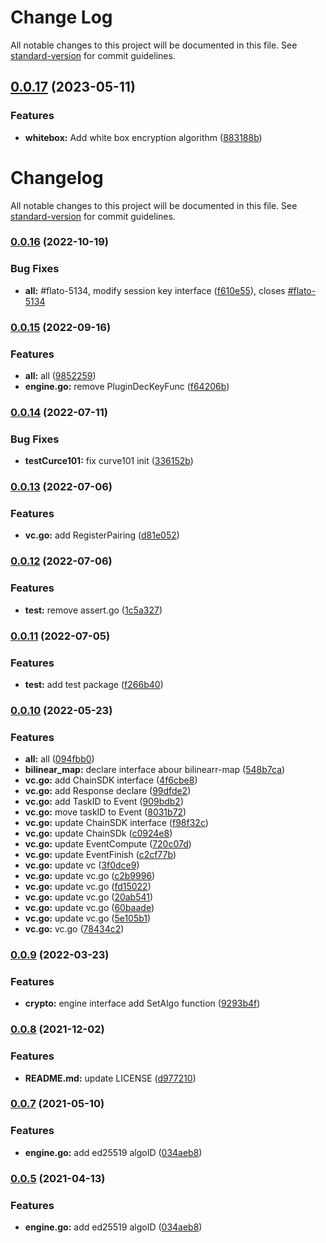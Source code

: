 # Change Log

All notable changes to this project will be documented in this file. See [standard-version](https://github.com/conventional-changelog/standard-version) for commit guidelines.

<a name="0.0.17"></a>
## [0.0.17](http://github.com/gwsee/crypto/compare/v0.0.16...v0.0.17) (2023-05-11)


### Features

* **whitebox:** Add white box encryption algorithm ([883188b](http://github.com/gwsee/crypto/commits/883188b))



# Changelog

All notable changes to this project will be documented in this file. See [standard-version](https://github.com/conventional-changelog/standard-version) for commit guidelines.

### [0.0.16](///compare/v0.0.15...v0.0.16) (2022-10-19)


### Bug Fixes

* **all:** #flato-5134, modify session key interface ([f610e55](///commit/f610e5559e109f3b5133ce62ecec5f6448dc08f1)), closes [#flato-5134](///issues/flato-5134)

### [0.0.15](///compare/v0.0.14...v0.0.15) (2022-09-16)


### Features

* **all:** all ([9852259](///commit/9852259701270c7521ea7ac781883c8b581a54e5))
* **engine.go:** remove PluginDecKeyFunc ([f64206b](///commit/f64206b17bd92a7801b203c6566e1507d89cacb1))

### [0.0.14](///compare/v0.0.13...v0.0.14) (2022-07-11)


### Bug Fixes

* **testCurce101:** fix curve101 init ([336152b](///commit/336152b102521d90550df49c1eadeb5426bc2fea))

### [0.0.13](///compare/v0.0.12...v0.0.13) (2022-07-06)


### Features

* **vc.go:** add RegisterPairing ([d81e052](///commit/d81e0521b7a760938569d937a2882b4589998d47))

### [0.0.12](///compare/v0.0.11...v0.0.12) (2022-07-06)


### Features

* **test:** remove assert.go ([1c5a327](///commit/1c5a327427a67b37cf0207179ddc2d995674c655))

### [0.0.11](///compare/v0.0.10...v0.0.11) (2022-07-05)


### Features

* **test:** add test package ([f266b40](///commit/f266b400f3ff5ba1e9224a597c1b70653beee763))

### [0.0.10](///compare/v0.0.9...v0.0.10) (2022-05-23)


### Features

* **all:** all ([094fbb0](///commit/094fbb089da2404bbef8ee5a5c1af7effeb03a16))
* **bilinear_map:** declare interface abour bilinearr-map ([548b7ca](///commit/548b7caec8ce8c545061616913f397a7690054b5))
* **vc.go:** add ChainSDK interface ([4f6cbe8](///commit/4f6cbe87aed34fc6c5b7038b0eb800befd61be3b))
* **vc.go:** add Response declare ([99dfde2](///commit/99dfde232a06809878e3640c5646790e7e01d828))
* **vc.go:** add TaskID to Event ([909bdb2](///commit/909bdb2b934ac1bab1bad3face32b916e078156f))
* **vc.go:** move taskID to Event ([8031b72](///commit/8031b723eca270bb57be65f3bd5788ecdaed9b3b))
* **vc.go:** update  ChainSDK interface ([f98f32c](///commit/f98f32c63fb12f217b4ace9362e13f5ead06da05))
* **vc.go:** update ChainSDk ([c0924e8](///commit/c0924e89d5eef064721d229253ba929a1dbfc7ec))
* **vc.go:** update EventCompute ([720c07d](///commit/720c07d9cf236067a8a22aa4022fca42d7fce4ac))
* **vc.go:** update EventFinish ([c2cf77b](///commit/c2cf77b851b763ab6f41d458f046f3972d8ee25c))
* **vc.go:** update vc ([3f0dce9](///commit/3f0dce902143ec426de351cf50b500d835a0471d))
* **vc.go:** update vc.go ([c2b9996](///commit/c2b9996719ccf535c6f094a2ae3774f06efb71d6))
* **vc.go:** update vc.go ([fd15022](///commit/fd150224228c0fb144d9fe6731aedaef372ceb57))
* **vc.go:** update vc.go ([20ab541](///commit/20ab54145052ca24d872f5af6f2db498f9233ea2))
* **vc.go:** update vc.go ([60baade](///commit/60baade4ceb8c12f2659c683f917f2567239d8ef))
* **vc.go:** update vc.go ([5e105b1](///commit/5e105b1a1dd69c74eb9b67d50febf27e8c1ca1e4))
* **vc.go:** vc.go ([78434c2](///commit/78434c208c138772369020d5026bf9b8b66a1ab2))

### [0.0.9](///compare/v0.0.8...v0.0.9) (2022-03-23)


### Features

* **crypto:** engine interface add SetAlgo function ([9293b4f](///commit/9293b4fd7d61a5e68f28b5d1f10d2287dd45fd56))

### [0.0.8](///compare/v0.0.7...v0.0.8) (2021-12-02)


### Features

* **README.md:** update LICENSE ([d977210](///commit/d977210b7ae3dd31c7cfcbe273bec6e2ad117c1e))

### [0.0.7](///compare/v0.0.4...v0.0.7) (2021-05-10)


### Features

* **engine.go:** add ed25519 algoID ([034aeb8](///commit/034aeb84e4fe6bc3f5f0bba8182a6d007c06545a))

### [0.0.5](///compare/v0.0.4...v0.0.5) (2021-04-13)


### Features

* **engine.go:** add ed25519 algoID ([034aeb8](///commit/034aeb84e4fe6bc3f5f0bba8182a6d007c06545a))
